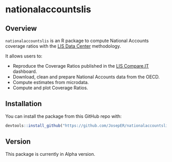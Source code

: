 # nationalaccountslis

## Overview

`nationalaccountslis` is an R package to compute National Accounts coverage ratios with the [LIS Data Center](https://www.lisdatacenter.org/) methodology. 

It allows users to:
* Reproduce the Coverage Ratios published in the [LIS Compare.IT](https://comparability.lisdatacenter.org/shiny/comparability/) dashboard.
* Download, clean and prepare National Accounts data from the OECD.
* Compute estimates from microdata.
* Compute and plot Coverage Ratios.

## Installation
You can install the package from this GitHub repo with:
```r
devtools::install_github("https://github.com/JosepER/nationalaccountslis)
```

## Version
This package is currently in Alpha version.

